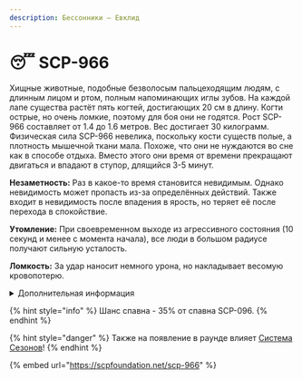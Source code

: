 ```yaml
---
description: Бессонники – Евклид
---
```


# 😴 SCP-966

Хищные животные, подобные безволосым пальцеходящим людям, с длинным лицом и ртом, полным напоминающих иглы зубов. На каждой лапе существа растёт пять когтей, достигающих 20 см в длину. Когти острые, но очень ломкие, поэтому для боя они не годятся. Рост SCP-966 составляет от 1.4 до 1.6 метров. Вес достигает 30 килограмм. Физическая сила SCP-966 невелика, поскольку кости существ полые, а плотность мышечной ткани мала. Похоже, что они не нуждаются во сне как в способе отдыха. Вместо этого они время от времени прекращают двигаться и впадают в ступор, длящийся 3-5 минут.

**Незаметность:** Раз в какое-то время становится невидимым. Однако невидимость может пропасть из-за определённых действий. Также входит в невидимость после впадения в ярость, но теряет её после перехода в спокойствие.

**Утомление:** При своевременном выходе из агрессивного состояния (10 секунд и менее с момента начала), все люди в большом радиусе получают сильную усталость.

**Ломкость:** За удар наносит немного урона, но накладывает весомую кровопотерю.

<details>

<summary>Дополнительная информация</summary>

* **Класс**: SCP-096
* **Роль в команде**: Саппорт

</details>

{% hint style="info" %}
Шанс спавна - 35% от спавна SCP-096.
{% endhint %}

{% hint style="danger" %}
Также на появление в раунде влияет [Система Сезонов](../../server-systems/seasons-system/)!
{% endhint %}

{% embed url="https://scpfoundation.net/scp-966" %}
